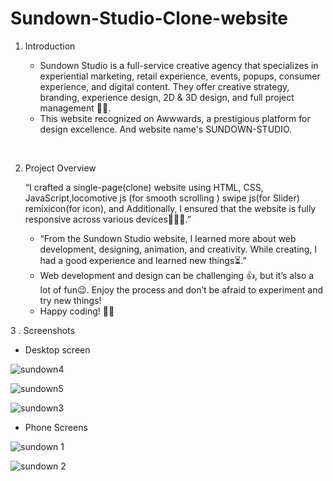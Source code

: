 # Sundown-Studio-Clone-website

1. Introduction
   
    - Sundown Studio is a full-service creative agency that specializes in experiential marketing, retail experience, events, popups, consumer experience, and digital content. They offer creative strategy, branding, experience design, 2D & 3D design, and full project management 🌟🚀.<br>
   - This website recognized on Awwwards, a prestigious platform for design excellence. And website name's SUNDOWN-STUDIO.<br>
<br>

2. Project Overview
 
   “I crafted a single-page(clone) website using HTML, CSS, JavaScript,locomotive js (for smooth scrolling ) swipe js(for Slider) remixicon(for icon), and  Additionally, I ensured that the website is fully responsive across various devices👨‍💻📱.”<br>
   - “From the Sundown Studio website, I learned more about web development, designing, animation, and creativity. While creating, I had a good experience and learned new things⏳.”<br>
   - Web development and design can be challenging 👍, but it’s also a lot of fun😉. Enjoy the process and don’t be afraid to experiment and try new things!<br>
   - Happy coding! 🌟🚀
   
3 . Screenshots

   - Desktop screen
   
   ![sundown4](https://github.com/Rahul02M/Sundown-Studio-Clone-website/assets/133855195/4fc0bea0-1263-4c25-93ab-042c5524ff7e)

   ![sundown5](https://github.com/Rahul02M/Sundown-Studio-Clone-website/assets/133855195/6d196e67-c1e1-44fc-8d11-e1059995345c)

   ![sundown3](https://github.com/Rahul02M/Sundown-Studio-Clone-website/assets/133855195/c094ceaf-4151-457e-98ff-5eaf096988c4)


  - Phone Screens

  ![sundown 1](https://github.com/Rahul02M/Sundown-Studio-Clone-website/assets/133855195/32dbd3fc-033b-43aa-9236-9a35a3cb912e)

  ![sundown 2](https://github.com/Rahul02M/Sundown-Studio-Clone-website/assets/133855195/5f74badd-67d6-4bfd-ba08-19f1e6b825ed)
